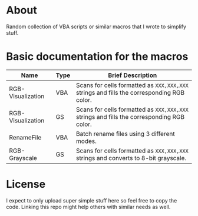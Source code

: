 # About
Random collection of VBA scripts or similar macros that I wrote to simplify stuff.

# Basic documentation for the macros

| Name              | Type | Brief Description                                                                         |
|-------------------|------|-------------------------------------------------------------------------------------------|
| RGB-Visualization | VBA  | Scans for cells formatted as `XXX,XXX,XXX` strings and fills the corresponding RGB color. |
| RGB-Visualization | GS   | Scans for cells formatted as `XXX,XXX,XXX` strings and fills the corresponding RGB color. |
| RenameFile        | VBA  | Batch rename files using 3 different modes.                                               |
| RGB-Grayscale     | GS   | Scans for cells formatted as `XXX,XXX,XXX` strings and converts to 8-bit grayscale.       |

# License
I expect to only upload super simple stuff here so feel free to copy the code. Linking this repo might help others with similar needs as well.